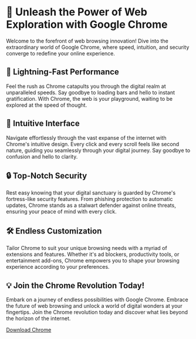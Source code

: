 # 🌟 Unleash the Power of Web Exploration with Google Chrome

Welcome to the forefront of web browsing innovation! Dive into the extraordinary world of Google Chrome, where speed, intuition, and security converge to redefine your online experience.

## 🚀 Lightning-Fast Performance
Feel the rush as Chrome catapults you through the digital realm at unparalleled speeds. Say goodbye to loading bars and hello to instant gratification. With Chrome, the web is your playground, waiting to be explored at the speed of thought.

## 🎨 Intuitive Interface
Navigate effortlessly through the vast expanse of the internet with Chrome's intuitive design. Every click and every scroll feels like second nature, guiding you seamlessly through your digital journey. Say goodbye to confusion and hello to clarity.

## 🔒 Top-Notch Security
Rest easy knowing that your digital sanctuary is guarded by Chrome's fortress-like security features. From phishing protection to automatic updates, Chrome stands as a stalwart defender against online threats, ensuring your peace of mind with every click.

## 🛠️ Endless Customization
Tailor Chrome to suit your unique browsing needs with a myriad of extensions and features. Whether it's ad blockers, productivity tools, or entertainment add-ons, Chrome empowers you to shape your browsing experience according to your preferences.

## 💡 Join the Chrome Revolution Today!
Embark on a journey of endless possibilities with Google Chrome. Embrace the future of web browsing and unlock a world of digital wonders at your fingertips. Join the Chrome revolution today and discover what lies beyond the horizon of the internet.

[Download Chrome](https://www.google.com/chrome/)
